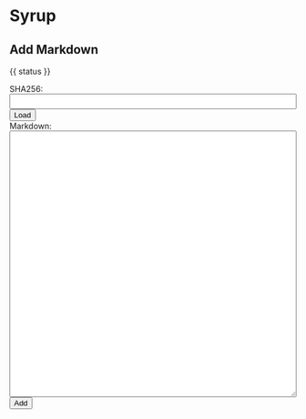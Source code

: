 # Syrup

<Badge text="alpha" type="warn" />

## Add Markdown

<form class="syrup-add-text-content-form">
  <p>{{ status }}</p>
  <label>
    SHA256:
    <input v-model="sha256">
  </label>
  <button type="submit" name="load" v-on:click.prevent="loadFromStore">Load</button>
  
  <label>
    Markdown:
    <textarea v-model="textContent" rows="30"></textarea>
  </label>
  <button type="submit" name="add" v-on:click.prevent="addToStore">Add</button>
</form>

<style lang="scss">
.syrup-add-text-content-form {
  label {
    display: block;
  }

  input, textarea {
    width: 100%;
    display: block;
    padding: 0.5rem;
  }
  input {
    padding: 0.25rem 0.5rem;
  }

  button {
    display: block;
  }
}
</style>

<script>
export default {
  data() {
    return {
      isDev: false,
      status: "",
      textContent: "hello",
      sha256: "2cf24dba5fb0a30e26e83b2ac5b9e29e1b161e5c1fa7425e73043362938b9824" // sha256 of "hello"
    };
  },
  computed: {
    baseURL() {
      return this.isDev ? "http://localhost:5533" : "https://collected.systems"
    }
  },
  beforeMount() {
    const isDev = window.location.hostname === "localhost";
    this.isDev = isDev;
  },
  methods: {
    loadFromStore(event) {
      const sha256 = (this.sha256 || "").trim();
      if (!sha256) {
        return;
      }

      const receiver = this;
      fetch(`${this.baseURL}/pipeline/1/"${sha256}"%7C%3EStore.readTextMarkdown`)
        .then(function(response) {
          return response.text();
        })
        .then(function(text) {
          receiver.textContent = text;
        })
        .catch(function(error) {
          receiver.status = `Error: ${error.message}`;
        });
    },
    addToStore(event) {
      const receiver = this;
      fetch(`${this.baseURL}/pipeline/1/Input.read%7C%3EStore.addTextMarkdown`, {
        method: "post",
        body: this.textContent
      })
        .then(function(response) {
          return response.json();
        })
        .then(function(json) {
          receiver.sha256 = json.data;
        })
        .catch(function(error) {
          receiver.status = `Error: ${error.message}`;
        });
    }
  }
};
</script>
